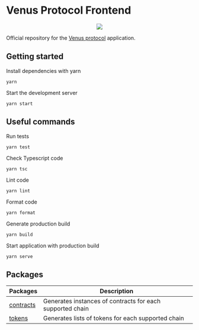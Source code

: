 # Venus Protocol Frontend

<p align="center">
  <img src="https://venus.io/share.png">
</p>

Official repository for the [Venus protocol](https://venus.io) application.

## Getting started

Install dependencies with yarn

```ssh
yarn
```

Start the development server

```ssh
yarn start
```

## Useful commands

Run tests

```ssh
yarn test
```

Check Typescript code

```ssh
yarn tsc
```

Lint code

```ssh
yarn lint
```

Format code

```
yarn format
```

Generate production build

```ssh
yarn build
```

Start application with production build

```ssh
yarn serve
```

## Packages

| Packages                                       | Description                                               |
| ---------------------------------------------- | --------------------------------------------------------- |
| [contracts](/src/packages/contracts/README.md) | Generates instances of contracts for each supported chain |
| [tokens](/src/packages/tokens/README.md)       | Generates lists of tokens for each supported chain        |
